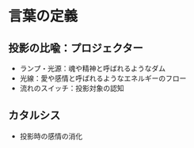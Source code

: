 # 言葉の定義

## 投影の比喩：プロジェクター

- ランプ・光源：魂や精神と呼ばれるようなダム
- 光線：愛や感情と呼ばれるようなエネルギーのフロー
- 流れのスイッチ：投影対象の認知

## カタルシス

- 投影時の感情の消化
